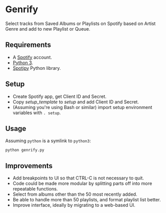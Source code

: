 # Genrify

Select tracks from Saved Albums or Playlists on Spotify based on Artist Genre and add to new Playlist or Queue.

## Requirements

* A [Spotify](https://www.spotify.com/) account.
* [Python 3](https://www.python.org/).
* [Spotipy](https://spotipy.readthedocs.io/) Python library.

## Setup

* Create Spotify app, get Client ID and Secret.
* Copy _setup_template_ to _setup_ and add Client ID and Secret.
* (Assuming you're using Bash or similar) import setup environment variables with `. setup`.

## Usage

Assuming `python` is a symlink to `python3`:

    python genrify.py

## Improvements

* Add breakpoints to UI so that CTRL-C is not necessary to quit.
* Code could be made more modular by splitting parts off into more repeatable functions.
* Select from albums other than the 50 most recently added.
* Be able to handle more than 50 playlists, and format playlist list better.
* Improve interface, ideally by migrating to a web-based UI.
